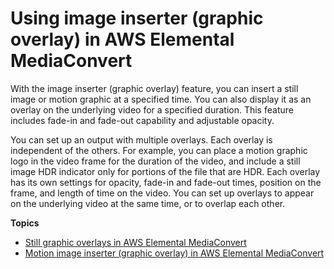 # Using image inserter \(graphic overlay\) in AWS Elemental MediaConvert<a name="graphic-overlay"></a>

With the image inserter \(graphic overlay\) feature, you can insert a still image or motion graphic at a specified time\. You can also display it as an overlay on the underlying video for a specified duration\. This feature includes fade\-in and fade\-out capability and adjustable opacity\.

You can set up an output with multiple overlays\. Each overlay is independent of the others\. For example, you can place a motion graphic logo in the video frame for the duration of the video, and include a still image HDR indicator only for portions of the file that are HDR\. Each overlay has its own settings for opacity, fade\-in and fade\-out times, position on the frame, and length of time on the video\. You can set up overlays to appear on the underlying video at the same time, or to overlap each other\.

**Topics**
+ [Still graphic overlays in AWS Elemental MediaConvert](setting-up-a-graphic-overlay.md)
+ [Motion image inserter \(graphic overlay\) in AWS Elemental MediaConvert](motion-graphic-overlay.md)